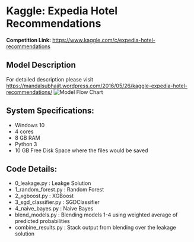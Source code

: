# Kaggle: Expedia Hotel Recommendations
**Competition Link:** https://www.kaggle.com/c/expedia-hotel-recommendations
## Model Description
For detailed description please visit https://mandalsubhajit.wordpress.com/2016/05/26/kaggle-expedia-hotel-recommendations/
![Model Flow Chart](https://raw.githubusercontent.com/mandalsubhajit/Kaggle--Expedia-Hotel-Recommendations/master/Model%20Flow.png)
## System Specifications:
* Windows 10
* 4 cores
* 8 GB RAM
* Python 3
* 10 GB Free Disk Space where the files would be saved


## Code Details:
* 0_leakage.py : Leakge Solution
* 1_random_forest.py : Random Forest
* 2_xgboost.py : XGBoost
* 3_sgd_classifier.py : SGDClassifier
* 4_naive_bayes.py : Naive Bayes
* blend_models.py : Blending models 1-4 using weighted average of predicted probabilities
* combine_results.py : Stack output from blending over the leakage solution